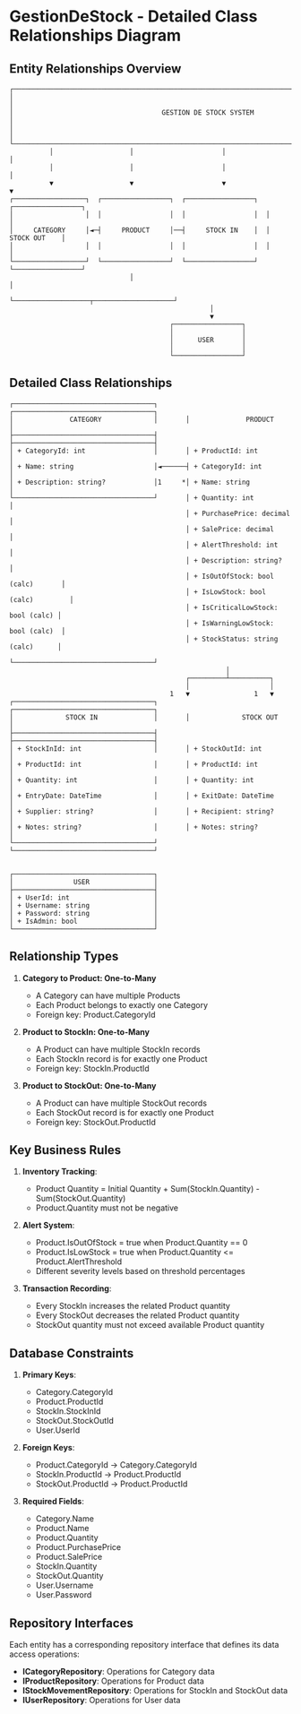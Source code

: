 # GestionDeStock - Detailed Class Relationships Diagram

## Entity Relationships Overview

```
┌───────────────────────────────────────────────────────────────────────────────────────────────────┐
│                                                                                                   │
│                                     GESTION DE STOCK SYSTEM                                       │
│                                                                                                   │
└───────────────────────────────────────────────────────────────────────────────────────────────────┘
          │                   │                      │                      │  
          │                   │                      │                      │  
          ▼                   ▼                      ▼                      ▼  
┌──────────────────┐  ┌─────────────────┐  ┌─────────────────┐  ┌─────────────────┐
│                  │  │                 │  │                 │  │                 │
│     CATEGORY     │◄─┤     PRODUCT     │──┤     STOCK IN    │  │    STOCK OUT    │
│                  │  │                 │  │                 │  │                 │
└──────────────────┘  └─────────────────┘  └─────────────────┘  └─────────────────┘
                              │                                        │
                              └───────────────────┬────────────────────┘
                                                  │
                                                  ▼
                                        ┌─────────────────┐
                                        │                 │
                                        │      USER       │
                                        │                 │
                                        └─────────────────┘
```

## Detailed Class Relationships

```
┌───────────────────────────────────┐       ┌───────────────────────────────────┐
│              CATEGORY             │       │              PRODUCT              │
├───────────────────────────────────┤       ├───────────────────────────────────┤
│ + CategoryId: int                 │       │ + ProductId: int                  │
│ + Name: string                    │◄──────┤ + CategoryId: int                 │
│ + Description: string?            │1     *│ + Name: string                    │
└───────────────────────────────────┘       │ + Quantity: int                   │
                                            │ + PurchasePrice: decimal          │
                                            │ + SalePrice: decimal              │
                                            │ + AlertThreshold: int             │
                                            │ + Description: string?            │
                                            │ + IsOutOfStock: bool (calc)       │
                                            │ + IsLowStock: bool (calc)         │
                                            │ + IsCriticalLowStock: bool (calc) │
                                            │ + IsWarningLowStock: bool (calc)  │
                                            │ + StockStatus: string (calc)      │
                                            └───────────────────────────────────┘
                                                      │
                                            ┌─────────┴──────────┐
                                            │                    │
                                        1   ▼                1   ▼
┌───────────────────────────────────┐       ┌───────────────────────────────────┐
│             STOCK IN              │       │             STOCK OUT             │
├───────────────────────────────────┤       ├───────────────────────────────────┤
│ + StockInId: int                  │       │ + StockOutId: int                 │
│ + ProductId: int                  │       │ + ProductId: int                  │
│ + Quantity: int                   │       │ + Quantity: int                   │
│ + EntryDate: DateTime             │       │ + ExitDate: DateTime              │
│ + Supplier: string?               │       │ + Recipient: string?              │
│ + Notes: string?                  │       │ + Notes: string?                  │
└───────────────────────────────────┘       └───────────────────────────────────┘


┌───────────────────────────────────┐
│               USER                │
├───────────────────────────────────┤
│ + UserId: int                     │
│ + Username: string                │
│ + Password: string                │
│ + IsAdmin: bool                   │
└───────────────────────────────────┘
```

## Relationship Types

1. **Category to Product: One-to-Many**
   - A Category can have multiple Products
   - Each Product belongs to exactly one Category
   - Foreign key: Product.CategoryId

2. **Product to StockIn: One-to-Many**
   - A Product can have multiple StockIn records
   - Each StockIn record is for exactly one Product
   - Foreign key: StockIn.ProductId

3. **Product to StockOut: One-to-Many**
   - A Product can have multiple StockOut records
   - Each StockOut record is for exactly one Product
   - Foreign key: StockOut.ProductId

## Key Business Rules

1. **Inventory Tracking**:
   - Product Quantity = Initial Quantity + Sum(StockIn.Quantity) - Sum(StockOut.Quantity)
   - Product.Quantity must not be negative

2. **Alert System**:
   - Product.IsOutOfStock = true when Product.Quantity == 0
   - Product.IsLowStock = true when Product.Quantity <= Product.AlertThreshold
   - Different severity levels based on threshold percentages

3. **Transaction Recording**:
   - Every StockIn increases the related Product quantity
   - Every StockOut decreases the related Product quantity
   - StockOut quantity must not exceed available Product quantity

## Database Constraints

1. **Primary Keys**:
   - Category.CategoryId
   - Product.ProductId
   - StockIn.StockInId
   - StockOut.StockOutId
   - User.UserId

2. **Foreign Keys**:
   - Product.CategoryId → Category.CategoryId
   - StockIn.ProductId → Product.ProductId
   - StockOut.ProductId → Product.ProductId

3. **Required Fields**:
   - Category.Name
   - Product.Name
   - Product.Quantity
   - Product.PurchasePrice
   - Product.SalePrice
   - StockIn.Quantity
   - StockOut.Quantity
   - User.Username
   - User.Password

## Repository Interfaces

Each entity has a corresponding repository interface that defines its data access operations:

- **ICategoryRepository**: Operations for Category data
- **IProductRepository**: Operations for Product data
- **IStockMovementRepository**: Operations for StockIn and StockOut data
- **IUserRepository**: Operations for User data 